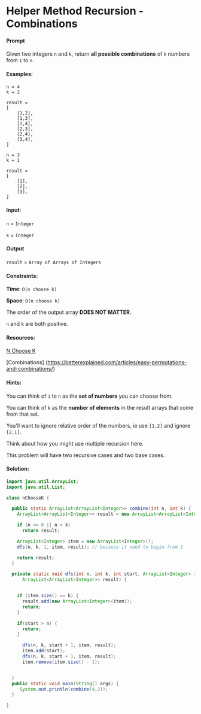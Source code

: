 # Helper Method Recursion - Combinations

#### Prompt

Given two integers `n` and `k`, return **all possible combinations** of `k` numbers from `1` to `n`.

#### Examples:

```
n = 4
k = 2

result =
[
	[1,2],
	[1,3],
	[1,4],
	[2,3],
	[2,4],
	[3,4],
]

n = 3
k = 1

result =
[
	[1],
	[2],
	[3],
]

```


#### Input:
`n` = `Integer`

`k` = `Integer`

#### Output
`result` = `Array of Arrays of Integers`


#### Constraints:

**Time**: `O(n choose k)`

**Space**: `O(n choose k)`

The order of the output array **DOES NOT MATTER**.

`n` and `k` are both positive.

#### Resources:

[N Choose K](https://en.wikipedia.org/wiki/Binomial_coefficient)

[Combinations] (https://betterexplained.com/articles/easy-permutations-and-combinations/)

#### Hints:

You can think of `1` to `n` as the **set of numbers** you can choose from.

You can think of `k` as the **number of elements** in the result arrays that come from that set.

You'll want to ignore relative order of the numbers, ie use `[1,2]` and ignore `[2,1]`.

Think about how you might use multiple recursion here.

This problem will have two recursive cases and two base cases.

#### Solution:

```java
import java.util.ArrayList;
import java.util.List;

class nChooseK {

  public static ArrayList<ArrayList<Integer>> combine(int n, int k) {
    ArrayList<ArrayList<Integer>> result = new ArrayList<ArrayList<Integer>>();

    if (n <= 0 || n < k)
      return result;

    ArrayList<Integer> item = new ArrayList<Integer>();
    dfs(n, k, 1, item, result); // because it need to begin from 1

    return result;
  }

  private static void dfs(int n, int k, int start, ArrayList<Integer> item,
      ArrayList<ArrayList<Integer>> result) {


    if (item.size() == k) {
      result.add(new ArrayList<Integer>(item));
      return;
    }

    if(start > n) {
      return;
    }

      dfs(n, k, start + 1, item, result);
      item.add(start);
      dfs(n, k, start + 1, item, result);
      item.remove(item.size() - 1);


  }
  public static void main(String[] args) {
     System.out.println(combine(4,2));
  }

}

```
